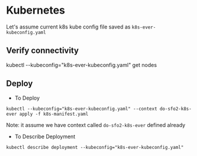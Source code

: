 # Kubernetes

Let's assume current k8s kube config file saved as `k8s-ever-kubeconfig.yaml`

## Verify connectivity

kubectl --kubeconfig="k8s-ever-kubeconfig.yaml" get nodes

## Deploy

-   To Deploy

`kubectl --kubeconfig="k8s-ever-kubeconfig.yaml" --context do-sfo2-k8s-ever apply -f k8s-manifest.yaml`

Note: it assume we have context called `do-sfo2-k8s-ever` defined already

-   To Describe Deployment

`kubectl describe deployment --kubeconfig="k8s-ever-kubeconfig.yaml"`
